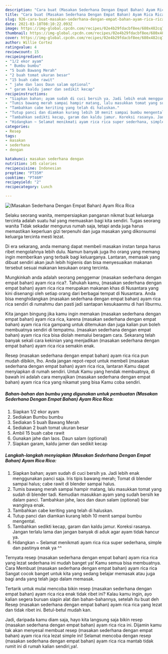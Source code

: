 ```yaml
---
description: "Cara buat (Masakan Sederhana Dengan Empat Bahan) Ayam Rica Rica yang lezat dan Mudah Dibuat"
title: "Cara buat (Masakan Sederhana Dengan Empat Bahan) Ayam Rica Rica yang lezat dan Mudah Dibuat"
slug: 926-cara-buat-masakan-sederhana-dengan-empat-bahan-ayam-rica-rica-yang-lezat-dan-mudah-dibuat
date: 2021-03-18T08:10:22.093Z
image: https://img-global.cpcdn.com/recipes/02e4b29fdacbf8ee/680x482cq70/masakan-sederhana-dengan-empat-bahan-ayam-rica-rica-foto-resep-utama.jpg
thumbnail: https://img-global.cpcdn.com/recipes/02e4b29fdacbf8ee/680x482cq70/masakan-sederhana-dengan-empat-bahan-ayam-rica-rica-foto-resep-utama.jpg
cover: https://img-global.cpcdn.com/recipes/02e4b29fdacbf8ee/680x482cq70/masakan-sederhana-dengan-empat-bahan-ayam-rica-rica-foto-resep-utama.jpg
author: Willie Cortez
ratingvalue: 4
reviewcount: 15
recipeingredient:
- "1/2 ekor ayam"
- " Bumbu bumbu"
- "5 buah Bawang Merah"
- "2 buah tomat ukuran besar"
- "15 buah cabe rawit"
- " jahe dan laos Daun salam optional"
- " garam kaldu jamer dan sedikit kecap"
recipeinstructions:
- "Siapkan bahan; ayam sudah di cuci bersih ya. Jadi lebih enak menggunakan panci saja. Iris tipis bawang merah; Tomat di blender sampai halus; cabe rawit di blender sampai halus."
- "Tumis bawang merah sampai hampir matang, lalu masukkan tomat yang sudah di blender tadi. Kemudian masukkan ayam yang sudah bersih ke dalam panci. Tambahkan jahe, laos dan daun salam (optional) biar wanginya enak."
- "Tambahkan cabe keriting yang telah di haluskan."
- "Tutup panci dan diamkan kurang lebih 10 menit sampai bumbu mengental."
- "Tambahkan sedikti kecap, garam dan kaldu jamur. Koreksi rasanya. Jangan terlalu lama dan jangan banyak di aduk agar ayam tidak hancur ya."
- "Hidangkan ~ Selamat menikmati ayam rica rica super sederhana, simple dan pastinya enak ya ^^"
categories:
- Resep
tags:
- masakan
- sederhana
- dengan

katakunci: masakan sederhana dengan 
nutrition: 145 calories
recipecuisine: Indonesian
preptime: "PT35M"
cooktime: "PT46M"
recipeyield: "2"
recipecategory: Lunch

---
```



![(Masakan Sederhana Dengan Empat Bahan) Ayam Rica Rica](https://img-global.cpcdn.com/recipes/02e4b29fdacbf8ee/680x482cq70/masakan-sederhana-dengan-empat-bahan-ayam-rica-rica-foto-resep-utama.jpg)

Selaku seorang wanita, mempersiapkan panganan nikmat buat keluarga tercinta adalah suatu hal yang memuaskan bagi kita sendiri. Tugas seorang  wanita Tidak sekadar mengurus rumah saja, tetapi anda juga harus memastikan keperluan gizi terpenuhi dan juga masakan yang dikonsumsi keluarga tercinta mesti lezat.

Di era  sekarang, anda memang dapat membeli masakan instan tanpa harus ribet mengolahnya lebih dulu. Namun banyak juga lho orang yang memang ingin memberikan yang terbaik bagi keluarganya. Lantaran, memasak yang dibuat sendiri akan jauh lebih higienis dan bisa menyesuaikan makanan tersebut sesuai makanan kesukaan orang tercinta. 



Mungkinkah anda adalah seorang penggemar (masakan sederhana dengan empat bahan) ayam rica rica?. Tahukah kamu, (masakan sederhana dengan empat bahan) ayam rica rica merupakan makanan khas di Nusantara yang kini disenangi oleh setiap orang dari berbagai tempat di Nusantara. Anda bisa menghidangkan (masakan sederhana dengan empat bahan) ayam rica rica sendiri di rumahmu dan pasti jadi santapan kesukaanmu di hari liburmu.

Kita jangan bingung jika kamu ingin memakan (masakan sederhana dengan empat bahan) ayam rica rica, karena (masakan sederhana dengan empat bahan) ayam rica rica gampang untuk ditemukan dan juga kalian pun boleh membuatnya sendiri di tempatmu. (masakan sederhana dengan empat bahan) ayam rica rica bisa diolah memalui beragam cara. Sekarang telah banyak sekali cara kekinian yang menjadikan (masakan sederhana dengan empat bahan) ayam rica rica semakin enak.

Resep (masakan sederhana dengan empat bahan) ayam rica rica pun mudah dibikin, lho. Anda jangan repot-repot untuk membeli (masakan sederhana dengan empat bahan) ayam rica rica, lantaran Kamu dapat menyiapkan di rumah sendiri. Untuk Kamu yang hendak membuatnya, di bawah ini adalah cara menyajikan (masakan sederhana dengan empat bahan) ayam rica rica yang nikamat yang bisa Kamu coba sendiri.

<!--inarticleads1-->

##### Bahan-bahan dan bumbu yang digunakan untuk pembuatan (Masakan Sederhana Dengan Empat Bahan) Ayam Rica Rica:

1. Siapkan 1/2 ekor ayam
1. Sediakan  Bumbu bumbu
1. Sediakan 5 buah Bawang Merah
1. Sediakan 2 buah tomat ukuran besar
1. Ambil 15 buah cabe rawit
1. Gunakan  jahe dan laos. Daun salam (optional)
1. Siapkan  garam, kaldu jamer dan sedikit kecap




<!--inarticleads2-->

##### Langkah-langkah menyiapkan (Masakan Sederhana Dengan Empat Bahan) Ayam Rica Rica:

1. Siapkan bahan; ayam sudah di cuci bersih ya. Jadi lebih enak menggunakan panci saja. Iris tipis bawang merah; Tomat di blender sampai halus; cabe rawit di blender sampai halus.
1. Tumis bawang merah sampai hampir matang, lalu masukkan tomat yang sudah di blender tadi. Kemudian masukkan ayam yang sudah bersih ke dalam panci. Tambahkan jahe, laos dan daun salam (optional) biar wanginya enak.
1. Tambahkan cabe keriting yang telah di haluskan.
1. Tutup panci dan diamkan kurang lebih 10 menit sampai bumbu mengental.
1. Tambahkan sedikti kecap, garam dan kaldu jamur. Koreksi rasanya. Jangan terlalu lama dan jangan banyak di aduk agar ayam tidak hancur ya.
1. Hidangkan ~ Selamat menikmati ayam rica rica super sederhana, simple dan pastinya enak ya ^^




Ternyata resep (masakan sederhana dengan empat bahan) ayam rica rica yang lezat sederhana ini mudah banget ya! Kamu semua bisa membuatnya. Cara Membuat (masakan sederhana dengan empat bahan) ayam rica rica Sangat cocok banget untuk kita yang sedang belajar memasak atau juga bagi anda yang telah jago dalam memasak.

Tertarik untuk mulai mencoba bikin resep (masakan sederhana dengan empat bahan) ayam rica rica enak tidak ribet ini? Kalau kamu ingin, ayo kalian segera buruan siapin alat dan bahan-bahannya, setelah itu buat deh Resep (masakan sederhana dengan empat bahan) ayam rica rica yang lezat dan tidak ribet ini. Betul-betul mudah kan. 

Jadi, daripada kamu diam saja, hayo kita langsung saja bikin resep (masakan sederhana dengan empat bahan) ayam rica rica ini. Dijamin kamu tak akan menyesal membuat resep (masakan sederhana dengan empat bahan) ayam rica rica lezat simple ini! Selamat mencoba dengan resep (masakan sederhana dengan empat bahan) ayam rica rica mantab tidak rumit ini di rumah kalian sendiri,ya!.

